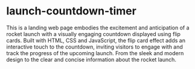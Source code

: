 # launch-countdown-timer
This is a landing web page embodies the excitement and anticipation of a rocket launch with a visually engaging countdown displayed using flip cards. Built with HTML, CSS and JavaScript, the flip card effect adds an interactive touch to the countdown, inviting visitors to engage with and track the progress of the upcoming launch. From the sleek and modern design to the clear and concise information about the rocket launch.
